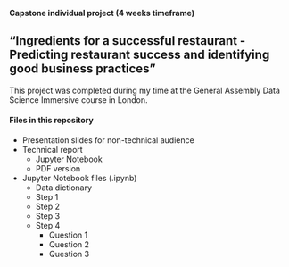 
**Capstone individual project (4 weeks timeframe)**

## **“Ingredients for a successful restaurant - Predicting restaurant success and identifying good business practices”**

This project was completed during my time at the General Assembly Data Science Immersive course in London.


#### Files in this repository 
- Presentation slides for non-technical audience
- Technical report 
  - Jupyter Notebook
  - PDF version
- Jupyter Notebook files (.ipynb)
  - Data dictionary
  - Step 1
  - Step 2
  - Step 3
  - Step 4
    - Question 1
    - Question 2
    - Question 3

